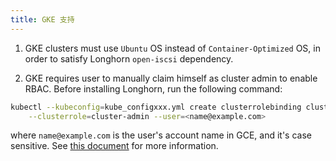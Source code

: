```yaml
---
title: GKE 支持
---
```


1. GKE clusters must use `Ubuntu` OS instead of `Container-Optimized` OS, in order to satisfy Longhorn `open-iscsi` dependency.

1. GKE requires user to manually claim himself as cluster admin to enable RBAC. Before installing Longhorn, run the following command:

```bash
kubectl --kubeconfig=kube_configxxx.yml create clusterrolebinding cluster-admin-binding \
    --clusterrole=cluster-admin --user=<name@example.com>
```

where `name@example.com` is the user's account name in GCE, and it's case sensitive. See [this document](https://cloud.google.com/kubernetes-engine/docs/how-to/role-based-access-control) for more information.
